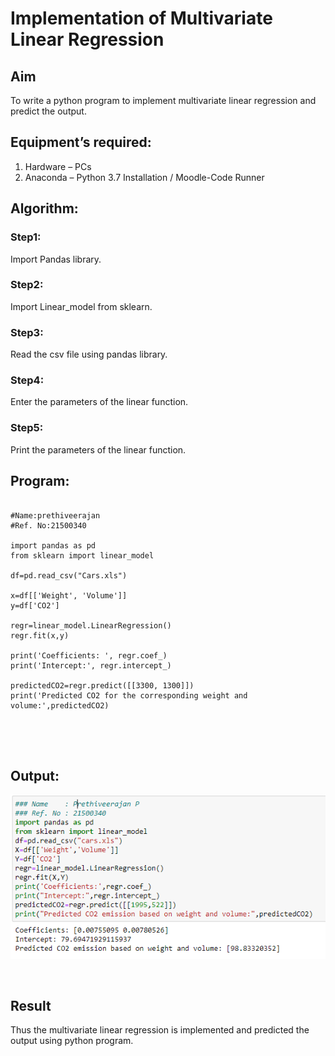 # Implementation of Multivariate Linear Regression
## Aim
To write a python program to implement multivariate linear regression and predict the output.
## Equipment’s required:
1.	Hardware – PCs
2.	Anaconda – Python 3.7 Installation / Moodle-Code Runner
## Algorithm:
### Step1:
Import Pandas library.
<br>

### Step2:
Import Linear_model from sklearn.
<br>

### Step3:
Read the csv file using pandas library.
<br>

### Step4:
Enter the parameters of the linear function.
<br>

### Step5:
Print the parameters of the linear function.
<br>

## Program:
```

#Name:prethiveerajan
#Ref. No:21500340

import pandas as pd
from sklearn import linear_model

df=pd.read_csv("Cars.xls")

x=df[['Weight', 'Volume']]
y=df['CO2']

regr=linear_model.LinearRegression()
regr.fit(x,y)

print('Coefficients: ', regr.coef_)
print('Intercept:', regr.intercept_)

predictedCO2=regr.predict([[3300, 1300]])
print('Predicted CO2 for the corresponding weight and volume:',predictedCO2)





```
## Output:
![OUTPUT](ok.PNG)


<br>

## Result
Thus the multivariate linear regression is implemented and predicted the output using python program.